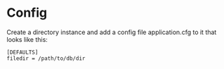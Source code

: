 # Config

Create a directory instance and add a config file application.cfg to it that
looks like this:

```
[DEFAULTS]
filedir = /path/to/db/dir
```
